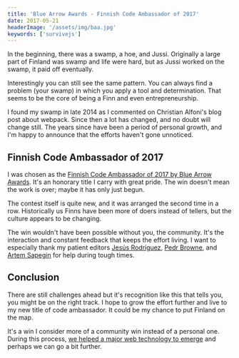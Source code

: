 ```yaml
---
title: 'Blue Arrow Awards - Finnish Code Ambassador of 2017'
date: 2017-05-21
headerImage: '/assets/img/baa.jpg'
keywords: ['survivejs']
---
```


In the beginning, there was a swamp, a hoe, and Jussi. Originally a large part of Finland was swamp and life were hard, but as Jussi worked on the swamp, it paid off eventually.

Interestingly you can still see the same pattern. You can always find a problem (your swamp) in which you apply a tool and determination. That seems to be the core of being a Finn and even entrepreneurship.

I found my swamp in late 2014 as I commented on Christian Alfoni's blog post about webpack. Since then a lot has changed, and no doubt will change still. The years since have been a period of personal growth, and I'm happy to announce that the efforts haven't gone unnoticed.

## Finnish Code Ambassador of 2017

I was chosen as the [Finnish Code Ambassador of 2017 by Blue Arrow Awards](https://www.bluearrowawards.com/blog/chabla-winner-blue-arrow-award-2017/). It's an honorary title I carry with great pride. The win doesn't mean the work is over; maybe it has only just begun.

The contest itself is quite new, and it was arranged the second time in a row. Historically us Finns have been more of doers instead of tellers, but the culture appears to be changing.

The win wouldn't have been possible without you, the community. It's the interaction and constant feedback that keeps the effort living. I want to especially thank my patient editors [Jesús Rodríguez](https://github.com/foxandxss), [Pedr Browne](https://github.com/undistraction), and [Artem Sapegin](https://github.com/sapegin) for help during tough times.

## Conclusion

There are still challenges ahead but it's recognition like this that tells you, you might be on the right track. I hope to grow the effort further and live to my new title of code ambassador. It could be my chance to put Finland on the map.

It's a win I consider more of a community win instead of a personal one. During this process, [we helped a major web technology to emerge](presentations.survivejs.com/re-imagining-webpack) and perhaps we can go a bit further.
